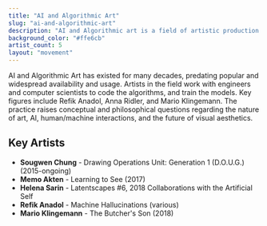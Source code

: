 ```yaml
---
title: "AI and Algorithmic Art"
slug: "ai-and-algorithmic-art"
description: "AI and Algorithmic art is a field of artistic production that utilizes artificial intelligence (AI) algorithms, machine learning, and generative processes to create artworks."
background_color: "#ffe6cb"
artist_count: 5
layout: "movement"
---
```


AI and Algorithmic Art has existed for many decades, predating popular and widespread availability and usage. Artists in the field work with engineers and computer scientists to code the algorithms, and train the models. Key figures include Refik Anadol, Anna Ridler, and Mario Klingemann. The practice raises conceptual and philosophical questions regarding the nature of art, AI, human/machine interactions, and the future of visual aesthetics.

## Key Artists

- **Sougwen Chung** - Drawing Operations Unit: Generation 1 (D.O.U.G.) (2015-ongoing)
- **Memo Akten** - Learning to See (2017)
- **Helena Sarin** - Latentscapes #6, 2018 Collaborations with the Artificial Self
- **Refik Anadol** - Machine Hallucinations (various)
- **Mario Klingemann** - The Butcher's Son (2018)
